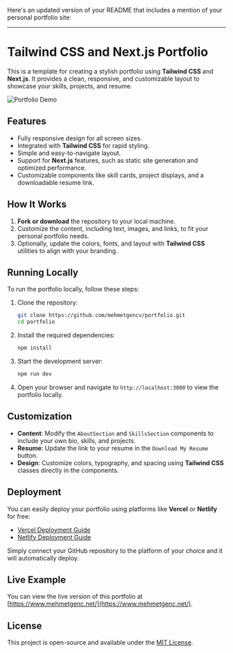 Here's an updated version of your README that includes a mention of your personal portfolio site:

---

# Tailwind CSS and Next.js Portfolio

This is a template for creating a stylish portfolio using **Tailwind CSS** and **Next.js**. It provides a clean, responsive, and customizable layout to showcase your skills, projects, and resume.

![Portfolio Demo](demo/demo.gif)

## Features

- Fully responsive design for all screen sizes.
- Integrated with **Tailwind CSS** for rapid styling.
- Simple and easy-to-navigate layout.
- Support for **Next.js** features, such as static site generation and optimized performance.
- Customizable components like skill cards, project displays, and a downloadable resume link.

## How It Works

1. **Fork or download** the repository to your local machine.
2. Customize the content, including text, images, and links, to fit your personal portfolio needs.
3. Optionally, update the colors, fonts, and layout with **Tailwind CSS** utilities to align with your branding.

## Running Locally

To run the portfolio locally, follow these steps:

1. Clone the repository:

   ```bash
   git clone https://github.com/mehmetgencv/portfolio.git
   cd portfolio
   ```

2. Install the required dependencies:

   ```bash
   npm install
   ```

3. Start the development server:

   ```bash
   npm run dev
   ```

4. Open your browser and navigate to `http://localhost:3000` to view the portfolio locally.

## Customization

- **Content**: Modify the `AboutSection` and `SkillsSection` components to include your own bio, skills, and projects.
- **Resume**: Update the link to your resume in the `Download My Resume` button.
- **Design**: Customize colors, typography, and spacing using **Tailwind CSS** classes directly in the components.

## Deployment

You can easily deploy your portfolio using platforms like **Vercel** or **Netlify** for free:

- [Vercel Deployment Guide](https://vercel.com/docs)
- [Netlify Deployment Guide](https://docs.netlify.com/)

Simply connect your GitHub repository to the platform of your choice and it will automatically deploy.

## Live Example

You can view the live version of this portfolio at [https://www.mehmetgenc.net/](https://www.mehmetgenc.net/).

## License

This project is open-source and available under the [MIT License](LICENSE).

